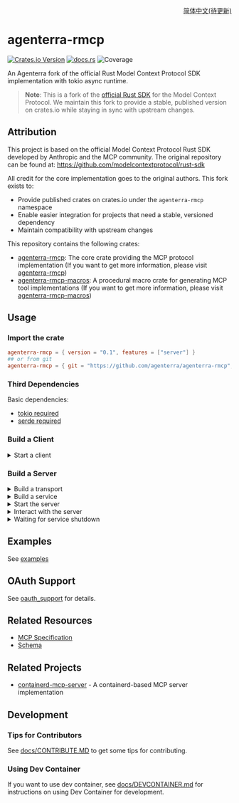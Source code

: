 <div align = "right">
<a href="docs/readme/README.zh-cn.md">简体中文(待更新)</a>
</div>

# agenterra-rmcp

[![Crates.io Version](https://img.shields.io/crates/v/agenterra-rmcp)](https://crates.io/crates/agenterra-rmcp)
[![docs.rs](https://docs.rs/agenterra-rmcp/badge.svg)](https://docs.rs/agenterra-rmcp)
![Coverage](docs/coverage.svg)

An Agenterra fork of the official Rust Model Context Protocol SDK implementation with tokio async runtime.

> **Note**: This is a fork of the [official Rust SDK](https://github.com/modelcontextprotocol/rust-sdk) for the Model Context Protocol. We maintain this fork to provide a stable, published version on crates.io while staying in sync with upstream changes.

## Attribution

This project is based on the official Model Context Protocol Rust SDK developed by Anthropic and the MCP community. The original repository can be found at: https://github.com/modelcontextprotocol/rust-sdk

All credit for the core implementation goes to the original authors. This fork exists to:
- Provide published crates on crates.io under the `agenterra-rmcp` namespace
- Enable easier integration for projects that need a stable, versioned dependency
- Maintain compatibility with upstream changes


This repository contains the following crates:

- [agenterra-rmcp](crates/rmcp): The core crate providing the MCP protocol implementation (If you want to get more information, please visit [agenterra-rmcp](crates/rmcp/README.md))
- [agenterra-rmcp-macros](crates/rmcp-macros): A procedural macro crate for generating MCP tool implementations (If you want to get more information, please visit [agenterra-rmcp-macros](crates/rmcp-macros/README.md))

## Usage

### Import the crate

```toml
agenterra-rmcp = { version = "0.1", features = ["server"] }
## or from git
agenterra-rmcp = { git = "https://github.com/agenterra/agenterra-rmcp", branch = "main" }
```
### Third Dependencies
Basic dependencies:
- [tokio required](https://github.com/tokio-rs/tokio)
- [serde required](https://github.com/serde-rs/serde)



### Build a Client
<details>
<summary>Start a client</summary>

```rust, ignore
use agenterra_rmcp::{ServiceExt, transport::{TokioChildProcess, ConfigureCommandExt}};
use tokio::process::Command;

#[tokio::main]
async fn main() -> Result<(), Box<dyn std::error::Error>> {
    let client = ().serve(TokioChildProcess::new(Command::new("npx").configure(|cmd| {
        cmd.arg("-y").arg("@modelcontextprotocol/server-everything");
    }))?).await?;
    Ok(())
}
```
</details>

### Build a Server

<details>
<summary>Build a transport</summary>

```rust, ignore
use tokio::io::{stdin, stdout};
let transport = (stdin(), stdout());
```

</details>

<details>
<summary>Build a service</summary>

You can easily build a service by using [`ServerHandler`](crates/rmcp/src/handler/server.rs) or [`ClientHandler`](crates/rmcp/src/handler/client.rs).

```rust, ignore
let service = common::counter::Counter::new();
```
</details>

<details>
<summary>Start the server</summary>

```rust, ignore
// this call will finish the initialization process
let server = service.serve(transport).await?;
```
</details>

<details>
<summary>Interact with the server</summary>

Once the server is initialized, you can send requests or notifications:

```rust, ignore
// request
let roots = server.list_roots().await?;

// or send notification
server.notify_cancelled(...).await?;
```
</details>

<details>
<summary>Waiting for service shutdown</summary>

```rust, ignore
let quit_reason = server.waiting().await?;
// or cancel it
let quit_reason = server.cancel().await?;
```
</details>


## Examples

See [examples](examples/README.md)

## OAuth Support

See [oauth_support](docs/OAUTH_SUPPORT.md) for details.


## Related Resources

- [MCP Specification](https://spec.modelcontextprotocol.io/specification/2024-11-05/)
- [Schema](https://github.com/modelcontextprotocol/specification/blob/main/schema/2024-11-05/schema.ts)

## Related Projects
- [containerd-mcp-server](https://github.com/jokemanfire/mcp-containerd) - A containerd-based MCP server implementation

## Development

### Tips for Contributors
See [docs/CONTRIBUTE.MD](docs/CONTRIBUTE.MD) to get some tips for contributing.

### Using Dev Container
If you want to use dev container, see [docs/DEVCONTAINER.md](docs/DEVCONTAINER.md) for instructions on using Dev Container for development.